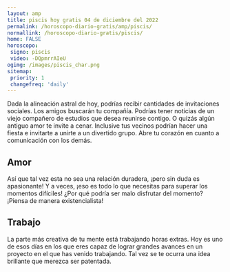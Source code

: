 ```yaml
---
layout: amp
title: piscis hoy gratis 04 de diciembre del 2022 
permalink: /horoscopo-diario-gratis/amp/piscis/
normallink: /horoscopo-diario-gratis/piscis/
home: FALSE
horoscopo:
 signo: piscis
 video: -DQpmrrAIeU
ogimg: /images/piscis_char.png
sitemap:
 priority: 1
 changefreq: 'daily'
---
```



Dada la alineación astral de hoy, podrías recibir cantidades de invitaciones sociales. Los amigos buscarán tu compañía. Podrías tener noticias de un viejo compañero de estudios que desea reunirse contigo. O quizás algún antiguo amor te invite a cenar. Inclusive tus vecinos podrían hacer una fiesta e invitarte a unirte a un divertido grupo. Abre tu corazón en cuanto a comunicación con los demás.

## Amor

Así que tal vez esta no sea una relación duradera, ¡pero sin duda es apasionante! Y a veces, ¡eso es todo lo que necesitas para superar los momentos difíciles! ¿Por qué podría ser malo disfrutar del momento? ¡Piensa de manera existencialista!

## Trabajo

La parte más creativa de tu mente está trabajando horas extras. Hoy es uno de esos días en los que eres capaz de lograr grandes avances en un proyecto en el que has venido trabajando. Tal vez se te ocurra una idea brillante que merezca ser patentada.